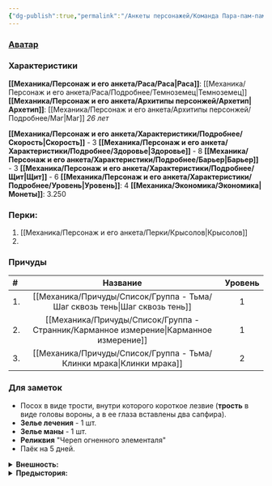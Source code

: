 ```yaml
---
{"dg-publish":true,"permalink":"/Анкеты персонажей/Команда Пара-пам-пам/Бишоп/","noteIcon":"","created":"2025-08-21T13:47:20.027+03:00","updated":"2025-09-05T21:00:44.563+03:00"}
---
```


### [Аватар](Бишоп.jpg)
### Характеристики
**[[Механика/Персонаж и его анкета/Раса/Раса\|Раса]]**: [[Механика/Персонаж и его анкета/Раса/Подробнее/Темноземец\|Темноземец]]
**[[Механика/Персонаж и его анкета/Архитипы персонжей/Архетип\|Архетип]]**: [[Механика/Персонаж и его анкета/Архитипы персонжей/Подробнее/Маг\|Маг]]
*26 лет*

 **[[Механика/Персонаж и его анкета/Характеристики/Подробнее/Скорость\|Скорость]]** - 3
 **[[Механика/Персонаж и его анкета/Характеристики/Подробнее/Здоровье\|Здоровье]]** - 8
 **[[Механика/Персонаж и его анкета/Характеристики/Подробнее/Барьер\|Барьер]]** - 3
 **[[Механика/Персонаж и его анкета/Характеристики/Подробнее/Щит\|Щит]]** - 6
 **[[Механика/Персонаж и его анкета/Характеристики/Подробнее/Уровень\|Уровень]]**:  4
**[[Механика/Экономика/Экономика\|Монеты]]**: 3.250

### Перки:
1. [[Механика/Персонаж и его анкета/Перки/Крысолов\|Крысолов]]
2. 

### Причуды

| #   |        Название         | Уровень |
|:--- |:-----------------------:|:-------:|
| 1.  |   [[Механика/Причуды/Список/Группа - Тьма/Шаг сквозь тень\|Шаг сквозь тень]]   |    1    |
| 2.  | [[Механика/Причуды/Список/Группа - Странник/Карманное измерение\|Карманное измерение]] |    1    |
| 3.  |    [[Механика/Причуды/Список/Группа - Тьма/Клинки мрака\|Клинки мрака]]     |    2    |


### Для заметок
- Посох в виде трости, внутри которого короткое лезвие (**трость** в виде головы вороны, а в ее глаза вставлены два сапфира).
- **Зелье лечения** - 1 шт.
- **Зелье маны** - 1 шт.
- **Реликвия** "Череп огненного элементаля"
- Паёк на 5 дней.

<details><summary><b>Внешность:</b></summary>
Надета темный, почти черный, кожаный плащ с длинными рукавами, украшенный металлическими заклепками и ремнями. Под плащем виднеется плотная рубаха из грубой ткани, которая плотно облегает тело. На поясе закреплены несколько небольших мешочков, вероятно, с необходимыми для выживания предметами. На ногах высокие кожаные сапоги, которые доходят почти до колен. На голове надет капюшон, который скрывает лицо, оставляя лишь глаза открытыми. Капюшон сделан из плотной ткани, которая защищает от ветра и дождя. Одежда персонажа выполнена в темных тонах, что позволяет ему легко сливаться с окружающей средой и оставаться незамеченным.</details>

<details><summary><b>Предыстория:</b></summary>
Бишоп родился в глубинах подземной деревушки Омск скрытой от солнечного света. Она была расположена недалеко от столицы Бигсити, но при этом там царили свои порядки. Бишоп последний из своей семьи, и его судьба была предопределена с самого рождения.
С ранних лет Бишоп проявлял необычные способности. Он мог вызывать тени, которые танцевали вокруг него. Его мать, мудрая жрица, обучала его искусству магии, а отец, воин, прививал навыки защиты и боевого мастерства. В прошлом родители мальчика служили в Бигсити. <br/>

Однако мир Темноземья оказался полон опасностей — конкуренция между родами за власть и ресурсы часто приводила к конфликтам.
Однажды, когда Бишопу было всего 15 лет, на их деревню напали враги из соседнего племени. В результате кровопролитной битвы его родители погибли, защищая их поселение. Бишоп остался один, скрывшись в тенях, но с того дня он поклялся отомстить за своих родителей и восстановить утраченные знания своего семейного рода. <br/>
С тех пор Бишоп блуждает по миру, собирая информацию о других родах и их магии. Он изучает древние тексты, общается с духами земли и находит союзников среди тех, кто также страдает от несправедливости.<br/>
Бишоп стремится собрать артефакты своего народа и вернуть их утраченные знания. Он хочет создать альянс с другими расами и родами, чтобы противостоять общим врагам и восстановить мир в подземном мире.</details>